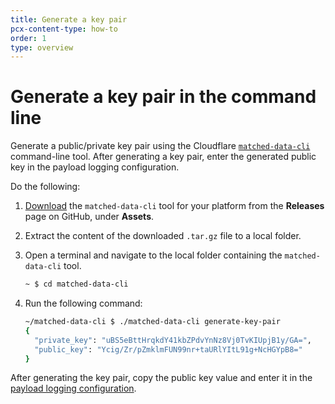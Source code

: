 ```yaml
---
title: Generate a key pair
pcx-content-type: how-to
order: 1
type: overview
---
```


# Generate a key pair in the command line

Generate a public/private key pair using the Cloudflare [`matched-data-cli`](https://github.com/cloudflare/matched-data-cli) command-line tool. After generating a key pair, enter the generated public key in the payload logging configuration.

Do the following:

1. [Download](https://github.com/cloudflare/matched-data-cli/releases) the `matched-data-cli` tool for your platform from the **Releases** page on GitHub, under **Assets**.

1. Extract the content of the downloaded `.tar.gz` file to a local folder.

1. Open a terminal and navigate to the local folder containing the `matched-data-cli` tool.

   ```sh
   ~ $ cd matched-data-cli
   ```

1. Run the following command:

   ```sh
   ~/matched-data-cli $ ./matched-data-cli generate-key-pair
   {
     "private_key": "uBS5eBttHrqkdY41kbZPdvYnNz8Vj0TvKIUpjB1y/GA=",
     "public_key": "Ycig/Zr/pZmklmFUN99nr+taURlYItL91g+NcHGYpB8="
   }
   ```

After generating the key pair, copy the public key value and enter it in the [payload logging configuration](/managed-rulesets/payload-logging/configure).
